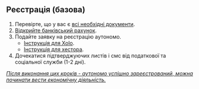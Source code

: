 ## Реєстрація (базова)

1. Перевірте, що у вас є [всі необхідні документи](#необхідні-документи-для-реєстрації-аутономо).
2. [Відкрийте банківський рахунок](#який-банківський-рахунок-і-який-банк-використовувати).
3. Подайте заявку на реєстрацію аутономо.
    - [Інструкція для Xolo](#реєстрація-autónomo-xolo).
    - [Інструкція для хестора](#реєстрація-autónomo-хестор).
4. Дочекатися підтверджуючих листів і смс від податкової та соціальної служби (1-2 дні).

*<u>Після виконання цих кроків - аутономо успішно зареєстрований, можна починати вести економічну діяльність.</u>*
